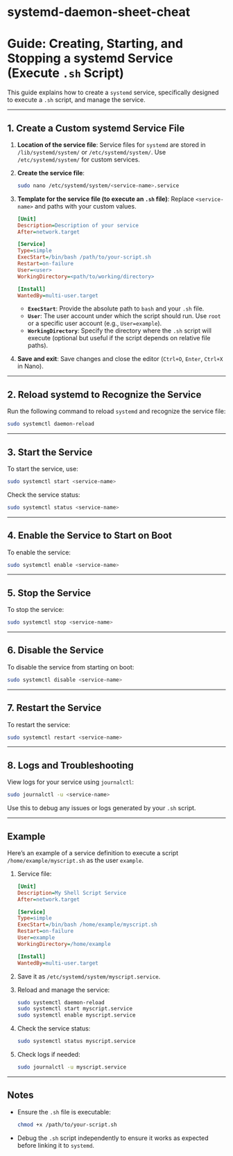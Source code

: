 # systemd-daemon-sheet-cheat
# Guide: Creating, Starting, and Stopping a systemd Service (Execute `.sh` Script)

This guide explains how to create a `systemd` service, specifically designed to execute a `.sh` script, and manage the service.

---

## 1. Create a Custom systemd Service File

1. **Location of the service file**:
   Service files for `systemd` are stored in `/lib/systemd/system/` or `/etc/systemd/system/`.
   Use `/etc/systemd/system/` for custom services.

2. **Create the service file**:
   ```bash
   sudo nano /etc/systemd/system/<service-name>.service
   ```

3. **Template for the service file (to execute an `.sh` file)**:
   Replace `<service-name>` and paths with your custom values.

   ```ini
   [Unit]
   Description=Description of your service
   After=network.target

   [Service]
   Type=simple
   ExecStart=/bin/bash /path/to/your-script.sh
   Restart=on-failure
   User=<user>
   WorkingDirectory=<path/to/working/directory>
   
   [Install]
   WantedBy=multi-user.target
   ```

   - **`ExecStart`**: Provide the absolute path to `bash` and your `.sh` file.
   - **`User`**: The user account under which the script should run. Use `root` or a specific user account (e.g., `User=example`).
   - **`WorkingDirectory`**: Specify the directory where the `.sh` script will execute (optional but useful if the script depends on relative file paths).

4. **Save and exit**:
   Save changes and close the editor (`Ctrl+O`, `Enter`, `Ctrl+X` in Nano).

---

## 2. Reload systemd to Recognize the Service

Run the following command to reload `systemd` and recognize the service file:

```bash
sudo systemctl daemon-reload
```

---

## 3. Start the Service

To start the service, use:

```bash
sudo systemctl start <service-name>
```

Check the service status:

```bash
sudo systemctl status <service-name>
```

---

## 4. Enable the Service to Start on Boot

To enable the service:

```bash
sudo systemctl enable <service-name>
```

---

## 5. Stop the Service

To stop the service:

```bash
sudo systemctl stop <service-name>
```

---

## 6. Disable the Service

To disable the service from starting on boot:

```bash
sudo systemctl disable <service-name>
```

---

## 7. Restart the Service

To restart the service:

```bash
sudo systemctl restart <service-name>
```

---

## 8. Logs and Troubleshooting

View logs for your service using `journalctl`:

```bash
sudo journalctl -u <service-name>
```

Use this to debug any issues or logs generated by your `.sh` script.

---

## Example

Here’s an example of a service definition to execute a script `/home/example/myscript.sh` as the user `example`.

1. Service file:

   ```ini
   [Unit]
   Description=My Shell Script Service
   After=network.target

   [Service]
   Type=simple
   ExecStart=/bin/bash /home/example/myscript.sh
   Restart=on-failure
   User=example
   WorkingDirectory=/home/example
   
   [Install]
   WantedBy=multi-user.target
   ```

2. Save it as `/etc/systemd/system/myscript.service`.

3. Reload and manage the service:
   ```bash
   sudo systemctl daemon-reload
   sudo systemctl start myscript.service
   sudo systemctl enable myscript.service
   ```

4. Check the service status:
   ```bash
   sudo systemctl status myscript.service
   ```

5. Check logs if needed:
   ```bash
   sudo journalctl -u myscript.service
   ```

---

## Notes

- Ensure the `.sh` file is executable:
  ```bash
  chmod +x /path/to/your-script.sh
  ```
- Debug the `.sh` script independently to ensure it works as expected before linking it to `systemd`.


